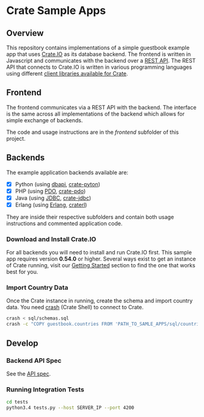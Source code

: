 # Crate Sample Apps
## Overview
This repository contains implementations of a simple guestbook example app that uses [Crate.IO][1] as its database backend. The frontend is written in Javascript and communicates with the backend over a [REST API](https://crate.io/docs/getting-started/clients/rest/). The REST API that connects to Crate.IO is written in various programming languages using different [client libraries available for Crate](https://crate.io/docs/getting-started/).

## Frontend
The frontend communicates via a REST API with the backend. The interface is the same across all implementations of the backend which allows for simple exchange of backends.

The code and usage instructions are in the _frontend_ subfolder of this project.

## Backends
The example application backends available are:

- [x] Python (using [dbapi][2], [crate-pyton][3])
- [x] PHP (using [PDO][4], [crate-pdo][5])
- [x] Java (using [JDBC][6], [crate-jdbc][7])
- [x] Erlang (using [Erlang][10], [craterl][11])

They are inside their respective subfolders and contain both usage instructions and commented application code.

### Download and Install Crate.IO
For all backends you will need to install and run Crate.IO first. This sample app requires version **0.54.0** or higher. Several ways exist to get an instance of Crate running, visit our [Getting Started](https://crate.io/docs/getting-started/) section to find the one that works best for you.

### Import Country Data
Once the Crate instance in running, create the schema and import country data. You need [crash][9] (Crate Shell) to connect to Crate.

```bash
crash < sql/schemas.sql
crash -c "COPY guestbook.countries FROM 'PATH_TO_SAMLE_APPS/sql/countries.json'"
```

## Develop
### Backend API Spec
See the [API spec](SPEC.md).

### Running Integration Tests

```bash
cd tests
python3.4 tests.py --host SERVER_IP --port 4200
```

[1]: https://crate.io
[2]: https://www.python.org/dev/peps/pep-0249/
[3]: https://github.com/crate/crate-python
[4]: http://at2.php.net/manual/en/book.pdo.php
[5]: https://github.com/crate/crate-pdo
[6]: http://www.oracle.com/technetwork/java/overview-141217.html
[7]: https://github.com/crate/crate-jdbc
[8]: https://cdn.crate.io/downloads/releases/
[9]: https://github.com/crate/crash/
[10]: http://www.erlang.org/
[11]: https://github.com/crate/craterl